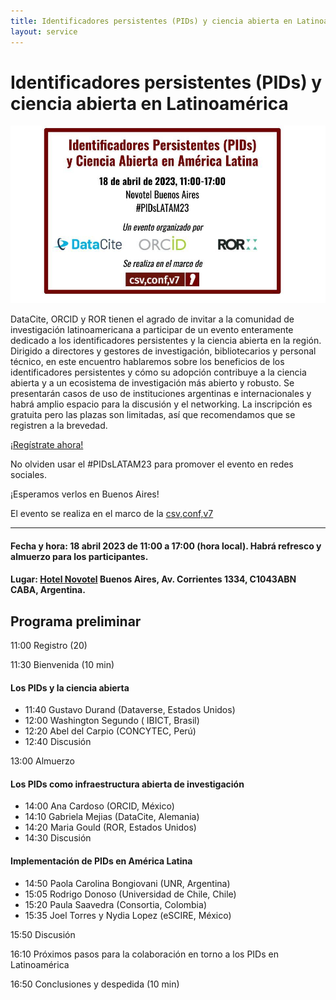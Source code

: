 ```yaml
---
title: Identificadores persistentes (PIDs) y ciencia abierta en Latinoamérica
layout: service
---
```


# Identificadores persistentes (PIDs) y ciencia abierta en Latinoamérica


<div class="section-img-lg">
  <img class="img-responsive" src="images/pid-workshop-latam-2023.jpg"></img>
</div>

DataCite, ORCID y ROR tienen el agrado de invitar a la comunidad de investigación latinoamericana a participar de un evento enteramente dedicado a los identificadores persistentes y la ciencia abierta en la región. Dirigido a directores y gestores de investigación, bibliotecarios y personal técnico, en este encuentro hablaremos sobre los beneficios de los identificadores persistentes y cómo su adopción contribuye a la ciencia abierta y a un ecosistema de investigación más abierto y robusto. Se presentarán casos de uso de instituciones argentinas e internacionales y habrá amplio espacio para la discusión y el networking. La inscripción es gratuita pero las plazas son limitadas, así que recomendamos que se registren a la brevedad.

 <span class="bold-text">[¡Regístrate ahora!](https://www.eventbrite.com/e/identificadores-persistentes-pids-y-la-ciencia-abierta-en-america-latina-tickets-547874145317)</span>

No olviden usar el #PIDsLATAM23 para promover el evento en redes sociales.

¡Esperamos verlos en Buenos Aires!

El evento se realiza en el marco de la [csv,conf,v7](https://csvconf.com/)

<hr>

#### Fecha y hora: 18 abril 2023 de 11:00 a 17:00 (hora local). Habrá refresco y almuerzo para los participantes.

#### Lugar: [Hotel Novotel](https://www.google.com/maps/place/Novotel+Buenos+Aires/@-34.6041022,-58.3857227,15z/data=!4m2!3m1!1s0x0:0x15f0a3bfba8ea603?sa=X&ved=2ahUKEwizib-h_5f9AhXDSPEDHQgRCroQ_BJ6BQiAARAH) Buenos Aires, Av. Corrientes 1334, C1043ABN CABA, Argentina.


## Programa preliminar

11:00 Registro (20) 

11:30 Bienvenida (10 min) 

#### Los PIDs y la ciencia abierta

- 11:40 Gustavo Durand (Dataverse, Estados Unidos)
- 12:00 Washington Segundo ( IBICT, Brasil) 
- 12:20 Abel del Carpio (CONCYTEC, Perú)
- 12:40 Discusión

13:00 Almuerzo

#### Los PIDs como infraestructura abierta de investigación

- 14:00 Ana Cardoso (ORCID, México)
- 14:10 Gabriela Mejias (DataCite, Alemania)
- 14:20 Maria Gould (ROR, Estados Unidos) 
- 14:30 Discusión


#### Implementación de PIDs en América Latina

- 14:50 Paola Carolina Bongiovani (UNR, Argentina) 
- 15:05 Rodrigo Donoso (Universidad de Chile, Chile) 
- 15:20 Paula Saavedra (Consortia, Colombia) 
- 15:35 Joel Torres y Nydia Lopez (eSCIRE, México) 

15:50 Discusión 

16:10 Próximos pasos para la colaboración en torno a los PIDs en Latinoamérica

16:50 Conclusiones y despedida (10 min)
